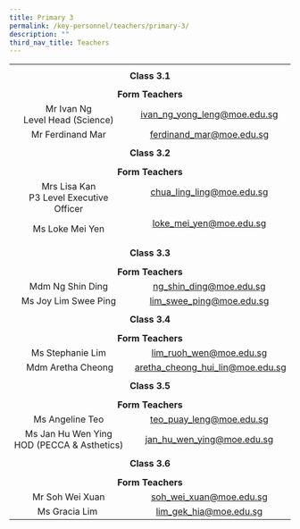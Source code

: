 ```yaml
---
title: Primary 3
permalink: /key-personnel/teachers/primary-3/
description: ""
third_nav_title: Teachers
---
```

<table style="margin-left: auto; margin-right: auto;" border="0" width="100%" cellspacing="0">
<tbody>
<tr>
<td style="text-align: center;" colspan="2" height="41"><strong>Class 3.1</strong></td>
</tr>
<tr style="text-align: center;">
<td colspan="2" height="25"><strong>Form Teachers</strong></td>
</tr>
<tr style="text-align: center;">
<td width="50%">Mr Ivan Ng<br/>Level Head (Science)</td>
<td width="50%"><a href="mailto:ivan_ng_yong_leng@moe.edu.sg" target="">ivan_ng_yong_leng@moe.edu.sg</a></td>
</tr>
<tr style="text-align: center;">
<td>
<div>Mr Ferdinand Mar</div>
</td>
<td><a href="mailto:ferdinand_mar@moe.edu.sg" target="">ferdinand_mar@moe.edu.sg</a></td>
</tr>
<tr style="text-align: center;">
<td colspan="2" height="41"><strong>Class 3.2</strong></td>
</tr>
<tr style="text-align: center;">
<td colspan="2" height="25"><strong>Form Teachers</strong></td>
</tr>
<tr style="text-align: center;">
<td width="50%">Mrs Lisa Kan<br />P3 Level Executive Officer</td>
<td><a href="mailto:chua_ling_ling@moe.edu.sg" target="">chua_ling_ling@moe.edu.sg</a><br /><br /></td>
</tr>
<tr style="text-align: center;">
<td>Ms Loke Mei Yen</td>
<td><a href="mailto:loke_mei_yen@moe.edu.sg" target="">loke_mei_yen@moe.edu.sg</a><br /><br /></td>
</tr>
<tr style="text-align: center;">
<td colspan="2" height="41"><strong>Class 3.3</strong></td>
</tr>
<tr style="text-align: center;">
<td colspan="2" height="25"><strong>Form Teachers</strong></td>
</tr>
<tr style="text-align: center;">
<td>Mdm Ng Shin Ding</td>
<td><a href="mailto:ng_shin_ding@moe.edu.sg" target="">ng_shin_ding@moe.edu.sg</a></td>
</tr>
<tr style="text-align: center;">
<td>
<div>Ms Joy Lim Swee Ping</div>
</td>
<td><a href="mailto:lim_swee_ping@moe.edu.sg" target="">lim_swee_ping@moe.edu.sg</a></td>
</tr>
<tr style="text-align: center;">
<td colspan="2" height="41"><strong>Class 3.4</strong></td>
</tr>
<tr style="text-align: center;">
<td colspan="2" height="25"><strong>Form Teachers</strong></td>
</tr>
<tr style="text-align: center;">
<td width="50%">Ms Stephanie Lim</td>
<td width="50%"><a href="mailto:lim_ruoh_wen@moe.edu.sg" target="">lim_ruoh_wen@moe.edu.sg</a></td>
</tr>
<tr style="text-align: center;">
<td>&nbsp;Mdm Aretha Cheong</td>
<td>&nbsp;<a href="mailto:aretha_cheong_hui_lin@moe.edu.sg" target="">aretha_cheong_hui_lin@moe.edu.sg</a></td>
</tr>
<tr style="text-align: center;">
<td colspan="2" height="41"><strong>Class 3.5</strong></td>
</tr>
<tr style="text-align: center;">
<td colspan="2" height="25"><strong>Form Teachers</strong></td>
</tr>
<tr style="text-align: center;">
<td>Ms Angeline Teo</td>
<td><a href="mailto:teo_puay_leng@moe.edu.sg" target="">teo_puay_leng@moe.edu.sg</a></td>
</tr>
<tr style="text-align: center;">
<td>
<div>Ms Jan Hu Wen Ying</div>
<div>HOD (PECCA &amp; Asthetics)</div>
</td>
<td><a href="mailto:jan_hu_wen_ying@moe.edu.sg" target="">jan_hu_wen_ying@moe.edu.sg</a></td>
</tr>
<tr style="text-align: center;">
<td colspan="2" height="41"><strong>Class 3.6</strong></td>
</tr>
<tr style="text-align: center;">
<td colspan="2" height="25"><strong>Form Teachers</strong></td>
</tr>
<tr style="text-align: center;">
<td>Mr Soh Wei Xuan</td>
<td><a href="mailto:soh_wei_xuan@moe.edu.sg" target="">soh_wei_xuan@moe.edu.sg</a></td>
</tr>
<tr style="text-align: center;">
<td>Ms Gracia Lim&nbsp;</td>
<td><a href="mailto:lim_gek_hia@moe.edu.sg" target="">lim_gek_hia@moe.edu.sg</a></td>
</tr>
</tbody>
</table>